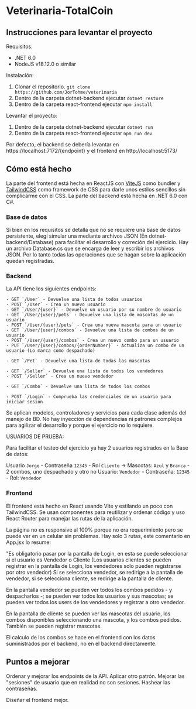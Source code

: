# Veterinaria-TotalCoin

## Instrucciones para levantar el proyecto

Requisitos:

* .NET 6.0
* NodeJS v18.12.0 o similar

Instalación:

  1. Clonar el repositorio.
  `git clone https://github.com/JorTohme/veterinaria`
  2. Dentro de la carpeta dotnet-backend ejecutar `dotnet restore`
  3. Dentro de la carpeta react-frontend ejecutar `npm install`

Levantar el proyecto:

  1. Dentro de la carpeta dotnet-backend ejecutar `dotnet run`
  2. Dentro de la carpeta react-frontend ejecutar `npm run dev`

  Por defecto, el backend se debería levantar en https://localhost:7172/{endpoint} y el frontend en http://localhost:5173/

## Cómo está hecho

La parte del frontend está hecha en ReactJS con [ViteJS](https://vitejs.dev/) como bundler y [TailwindCSS](https://tailwindcss.com/) como framework de CSS para darle unos estilos sencillos sin complicarme con el CSS.
La parte del backend está hecha en .NET 6.0 con C#.

### Base de datos

Si bien en los requisitos se detalla que no se requiere una base de datos persistente, elegí simular una mediante archivos JSON (En dotnet-backend/Database) para facilitar el desarrollo y correción del ejercicio. Hay un archivo Database.cs que se encarga de leer y escribir los archivos JSON. Por lo tanto todas las operaciones que se hagan sobre la aplicación quedan registradas.

### Backend

La API tiene los siguientes endpoints:
  
    - GET `/User` - Devuelve una lista de todos usuarios 
    - POST `/User` - Crea un nuevo usuario
    - GET `/User/{user}` - Devuelve un usuario por su nombre de usuario
    - GET `/User/{user}/pets` - Devuelve una lista de mascotas de un usuario
    - POST `/User/{user}/pets` - Crea una nueva mascota para un usuario
    - GET `/User/{user}/combos` - Devuelve una lista de combos de un usuario
    - POST `/User/{user}/combos` - Crea un nuevo combo para un usuario
    - PUT `/User/{user}/combos/{orderNumber}` - Actualiza un combo de un usuario (Lo marca como despachado)

    - GET `/Pet` - Devuelve una lista de todas las mascotas

    - GET `/Seller` - Devuelve una lista de todos los vendedores
    - POST `/Seller` - Crea un nuevo vendedor

    - GET `/Combo` - Devuelve una lista de todos los combos

    - POST `/Login` - Comprueba las credenciales de un usuario para iniciar sesión

Se aplican modelos, controladores y servicios para cada clase además del manejo de BD. No hay inyección de dependencias ni patrones complejos para agilizar el desarrollo y porque el ejercicio no lo requiere.

USUARIOS DE PRUEBA:

Para facilitar el testeo del ejercicio ya hay 2 usuarios registrados en la Base de datos:

Usuario `Jorge` - Contraseña `12345` - Rol `Cliente` -> Mascotas: `Azul` y `Branca` - 2 combos, uno despachado y otro no
Usuario: `Vendedor` - Contraseña: `12345` - Rol: `Vendedor`

### Frontend

El frontend está hecho en React usando Vite y estilando un poco con TailwindCSS. Se usan componentes para reutilizar y ordenar código y uso React Router para manejar las rutas de la aplicación.

La página no es responsive al 100% porque no era requerimiento pero se puede ver en un celular sin problemas.
Hay solo 3 rutas, este comentario en App.jsx lo resume:

"Es obligatorio pasar por la pantalla de Login, en esta se puede seleccionar si el usuario es Vendedor o Cliente
(Los usuarios clientes se pueden registrar en la pantalla de Login, los vendedores solo pueden registrarse por otro vendedor)
Si se selecciona vendedor, se redirige a la pantalla de vendedor, si se selecciona cliente, se redirige a la pantalla de cliente.

En la pantalla vendedor se pueden ver todos los combos pedidos - y despacharlos -; se pueden ver todos los usuarios y sus mascotas;
se pueden ver todos los users de los vendedores y registrar a otro vendedor.

En la pantalla de cliente se pueden ver las mascotas del usuario, los combos disponibles seleccionando una mascota,
y los combos pedidos. También se pueden registrar mascotas.

El calculo de los combos se hace en el frontend con los datos suministrados por el backend, no en el backend directamente.

## Puntos a mejorar

Ordenar y mejorar los endpoints de la API. Aplicar otro patrón.
Mejorar las "sesiones" de usuario que en realidad no son sesiones.
Hashear las contraseñas.

Diseñar el frontend mejor.
